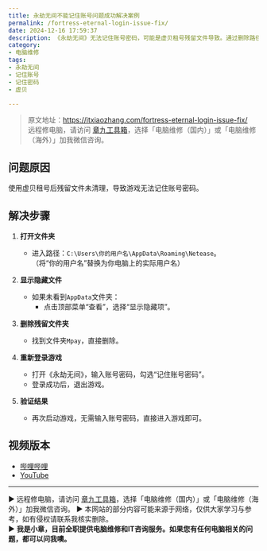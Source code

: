 ```yaml
---
title: 永劫无间不能记住账号问题成功解决案例
permalink: /fortress-eternal-login-issue-fix/
date: 2024-12-16 17:59:37
description: 《永劫无间》无法记住账号密码，可能是虚贝租号残留文件导致。通过删除路径 Mpay 文件夹，重新登录游戏并勾选“记住账号密码”即可解决问题。
category:
- 电脑维修
tags:
- 永劫无间
- 记住账号
- 记住密码
- 虚贝

---
```


> 原文地址：<https://itxiaozhang.com/fortress-eternal-login-issue-fix/>  
> 远程修电脑，请访问 [章九工具箱](https://zhang9.com/)，选择「电脑维修（国内）」或「电脑维修（海外）」加我微信咨询。 

## 问题原因  

使用虚贝租号后残留文件未清理，导致游戏无法记住账号密码。  

## 解决步骤  

1. **打开文件夹**  
   - 进入路径：`C:\Users\你的用户名\AppData\Roaming\Netease`。  
   （将“你的用户名”替换为你电脑上的实际用户名）  

2. **显示隐藏文件**  
   - 如果未看到`AppData`文件夹：  
     - 点击顶部菜单“查看”，选择“显示隐藏项”。  

3. **删除残留文件夹**  
   - 找到文件夹`Mpay`，直接删除。  

4. **重新登录游戏**  
   - 打开《永劫无间》，输入账号密码，勾选“记住账号密码”。  
   - 登录成功后，退出游戏。  

5. **验证结果**  
   - 再次启动游戏，无需输入账号密码，直接进入游戏即可。  

## 视频版本

- [哔哩哔哩](https://www.bilibili.com/video/BV18kBNYPEtz)
- [YouTube](https://youtu.be/wEhXauceAR0?si=WdjKDdEQdcDFx2mz)

---
▶ 远程修电脑，请访问 [章九工具箱](https://zhang9.com/)，选择「电脑维修（国内）」或「电脑维修（海外）」加我微信咨询。 
▶ 本网站的部分内容可能来源于网络，仅供大家学习与参考，如有侵权请联系我核实删除。  
▶ **我是小章，目前全职提供电脑维修和IT咨询服务。如果您有任何电脑相关的问题，都可以问我噢。**  
